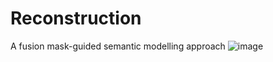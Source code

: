 # Reconstruction
A fusion mask-guided semantic modelling approach
![image](https://github.com/user-attachments/assets/174aef31-9775-43ab-b23f-edff1141eb08)
